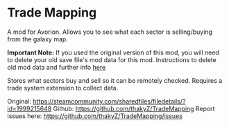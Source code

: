 # Trade Mapping

A mod for Avorion. Allows you to see what each sector is selling/buying from the galaxy map.

**Important Note:** If you used the original version of this mod, you will need to delete your old save file's mod data for this mod.
Instructions to delete old mod data and further info [here](https://steamcommunity.com/workshop/filedetails/discussion/2063603296/4698886342115474320/)

Stores what sectors buy and sell so it can be remotely checked.
Requires a trade system extension to collect data.

Original: https://steamcommunity.com/sharedfiles/filedetails/?id=1999215648
Github: https://github.com/thakyZ/TradeMapping
Report issues here: https://github.com/thakyZ/TradeMapping/issues
